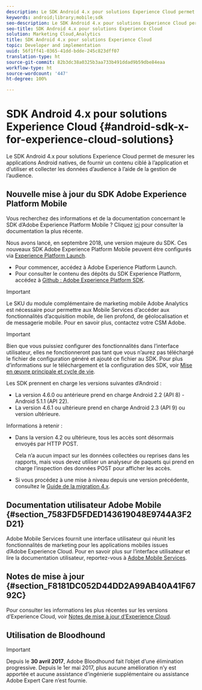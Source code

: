 ```yaml
---
description: Le SDK Android 4.x pour solutions Experience Cloud permet de mesurer les applications Android natives, de fournir un contenu ciblé à l’application et d’utiliser et collecter les données d’audience à l’aide de la gestion de l’audience.
keywords: android;library;mobile;sdk
seo-description: Le SDK Android 4.x pour solutions Experience Cloud permet de mesurer les applications Android natives, de fournir un contenu ciblé à l’application et d’utiliser et collecter les données d’audience à l’aide de la gestion de l’audience.
seo-title: SDK Android 4.x pour solutions Experience Cloud
solution: Marketing Cloud,Analytics
title: SDK Android 4.x pour solutions Experience Cloud
topic: Developer and implementation
uuid: 56f1ff41-0365-41dd-bdde-245c823dff07
translation-type: ht
source-git-commit: 82b3dc38a0325b3aa733b491ddad9b59dbe84eaa
workflow-type: ht
source-wordcount: '447'
ht-degree: 100%

---
```



# SDK Android 4.x pour solutions Experience Cloud {#android-sdk-x-for-experience-cloud-solutions}

Le SDK Android 4.x pour solutions Experience Cloud permet de mesurer les applications Android natives, de fournir un contenu ciblé à l’application et d’utiliser et collecter les données d’audience à l’aide de la gestion de l’audience.

## Nouvelle mise à jour du SDK Adobe Experience Platform Mobile

Vous recherchez des informations et de la documentation concernant le SDK d’Adobe Experience Platform Mobile ? Cliquez [ici](https://aep-sdks.gitbook.io/docs/) pour consulter la documentation la plus récente.

Nous avons lancé, en septembre 2018, une version majeure du SDK. Ces nouveaux SDK Adobe Experience Platform Mobile peuvent être configurés via [Experience Platform Launch](https://www.adobe.com/fr/experience-platform/launch.html).

* Pour commencer, accédez à Adobe Experience Platform Launch.
* Pour consulter le contenu des dépôts du SDK Experience Platform, accédez à [Github : Adobe Experience Platform SDK](https://github.com/Adobe-Marketing-Cloud/acp-sdks).

>[!IMPORTANT]
>
>Le SKU du module complémentaire de marketing mobile Adobe Analytics est nécessaire pour permettre aux Mobile Services d’accéder aux fonctionnalités d’acquisition mobile, de lien profond, de géolocalisation et de messagerie mobile. Pour en savoir plus, contactez votre CSM Adobe.

>[!IMPORTANT]
>
>Bien que vous puissiez configurer des fonctionnalités dans l’interface utilisateur, elles ne fonctionneront pas tant que vous n’aurez pas téléchargé le fichier de configuration généré et ajouté ce fichier au SDK. Pour plus d’informations sur le téléchargement et la configuration des SDK, voir [Mise en œuvre principale et cycle de vie](/help/android/getting-started/dev-qs.md).

Les SDK prennent en charge les versions suivantes d’Android :

* La version 4.6.0 ou antérieure prend en charge Android 2.2 (API 8) - Android 5.1.1 (API 22).
* La version 4.6.1 ou ultérieure prend en charge Android 2.3 (API 9) ou version ultérieure.

Informations à retenir :

* Dans la version 4.2 ou ultérieure, tous les accès sont désormais envoyés par HTTP POST.

   Cela n’a aucun impact sur les données collectées ou reprises dans les rapports, mais vous devez utiliser un analyseur de paquets qui prend en charge l’inspection des données POST pour afficher les accès.

* Si vous procédez à une mise à niveau depuis une version précédente, consultez le [Guide de la migration 4.x](/help/android/getting-started/migration-v3.md).

## Documentation utilisateur Adobe Mobile {#section_7583FD5FDED143619048E9744A3F2D21}

Adobe Mobile Services fournit une interface utilisateur qui réunit les fonctionnalités de marketing pour les applications mobiles issues d’Adobe Experience Cloud. Pour en savoir plus sur l’interface utilisateur et lire la documentation utilisateur, reportez-vous à [Adobe Mobile Services](https://docs.adobe.com/content/help/fr-FR/mobile-services/using/home.html).

## Notes de mise à jour {#section_F8181DC052D44DD2A99AB40A41F6792C}

Pour consulter les informations les plus récentes sur les versions d’Experience Cloud, voir [Notes de mise à jour d’Experience Cloud](https://docs.adobe.com/content/help/fr-FR/release-notes/experience-cloud/current.html).

## Utilisation de Bloodhound

>[!IMPORTANT]
>
>Depuis le **30 avril 2017**, Adobe Bloodhound fait l’objet d’une élimination progressive. Depuis le 1er mai 2017, plus aucune amélioration n’y est apportée et aucune assistance d’ingénierie supplémentaire ou assistance Adobe Expert Care n’est fournie.
